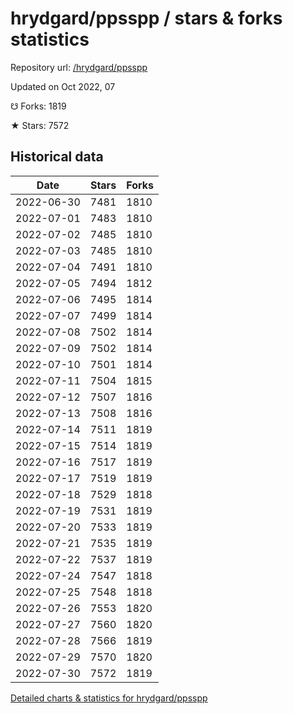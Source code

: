 # hrydgard/ppsspp / stars & forks statistics

Repository url: [/hrydgard/ppsspp](https://github.com/hrydgard/ppsspp)

Updated on Oct 2022, 07

☋ Forks: 1819

★ Stars: 7572

## Historical data
| Date | Stars | Forks |
|------|-------|-------|
| 2022-06-30 | 7481 | 1810 | 
| 2022-07-01 | 7483 | 1810 | 
| 2022-07-02 | 7485 | 1810 | 
| 2022-07-03 | 7485 | 1810 | 
| 2022-07-04 | 7491 | 1810 | 
| 2022-07-05 | 7494 | 1812 | 
| 2022-07-06 | 7495 | 1814 | 
| 2022-07-07 | 7499 | 1814 | 
| 2022-07-08 | 7502 | 1814 | 
| 2022-07-09 | 7502 | 1814 | 
| 2022-07-10 | 7501 | 1814 | 
| 2022-07-11 | 7504 | 1815 | 
| 2022-07-12 | 7507 | 1816 | 
| 2022-07-13 | 7508 | 1816 | 
| 2022-07-14 | 7511 | 1819 | 
| 2022-07-15 | 7514 | 1819 | 
| 2022-07-16 | 7517 | 1819 | 
| 2022-07-17 | 7519 | 1819 | 
| 2022-07-18 | 7529 | 1818 | 
| 2022-07-19 | 7531 | 1819 | 
| 2022-07-20 | 7533 | 1819 | 
| 2022-07-21 | 7535 | 1819 | 
| 2022-07-22 | 7537 | 1819 | 
| 2022-07-24 | 7547 | 1818 | 
| 2022-07-25 | 7548 | 1818 | 
| 2022-07-26 | 7553 | 1820 | 
| 2022-07-27 | 7560 | 1820 | 
| 2022-07-28 | 7566 | 1819 | 
| 2022-07-29 | 7570 | 1820 | 
| 2022-07-30 | 7572 | 1819 | 


[Detailed charts & statistics for hrydgard/ppsspp](https://reviewgithub.com/rep/hrydgard/ppsspp)
